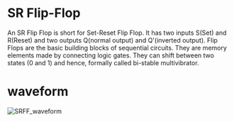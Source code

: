 # SR Flip-Flop
An SR Flip Flop is short for Set-Reset Flip Flop. It has two inputs S(Set) and R(Reset) and two outputs Q(normal output) and Q'(inverted output).
Flip Flops are the basic building blocks of sequential circuits. They are memory elements made by connecting logic gates. They can shift between two states (0 and 1) and hence, formally called bi-stable multivibrator.

# waveform

![SRFF_waveform](https://user-images.githubusercontent.com/59930656/161609920-79c9e669-c9b5-45ca-bb12-146f76fb46ed.png)

